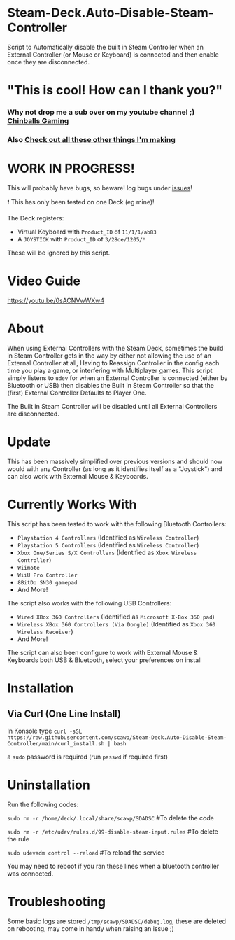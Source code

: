 # Steam-Deck.Auto-Disable-Steam-Controller
Script to Automatically disable the built in Steam Controller when an External Controller (or Mouse or Keyboard) is connected and then enable once they are disconnected.

# "This is cool! How can I thank you?"
### Why not drop me a sub over on my youtube channel ;) [Chinballs Gaming](https://www.youtube.com/chinballsTV?sub_confirmation=1)

### Also [Check out all these other things I'm making](https://github.com/scawp/Steam-Deck.Tools-List)

# WORK IN PROGRESS!
This will probably have bugs, so beware! log bugs under [issues](https://github.com/scawp/Steam-Deck.Auto-Disable-Steam-Controller/issues)!

:exclamation: This has only been tested on one Deck (eg mine)!

The Deck registers:

- Virtual Keyboard with `Product_ID` of `11/1/1/ab83`
- A `JOYSTICK` with `Product_ID` of `3/28de/1205/*`

These will be ignored by this script.

# Video Guide

https://youtu.be/0sACNVwWXw4

# About

When using External Controllers with the Steam Deck, sometimes the build in Steam Controller gets in the way by either not allowing the use of an External Controller at all, Having to Reassign Controller in the config each time you play a game, or interfering with Multiplayer games. This script simply listens to `udev` for when an External Controller is connected (either by Bluetooth or USB) then disables the Built in Steam Controller so that the (first) External Controller Defaults to Player One.

The Built in Steam Controller will be disabled until all External Controllers are disconnected.

# Update

This has been massively simplified over previous versions and should now would with any Controller (as long as it identifies itself as a "Joystick") and can also work with External Mouse & Keyboards.

# Currently Works With

This script has been tested to work with the following Bluetooth Controllers:
 - `Playstation 4 Controllers` (Identified as `Wireless Controller`) 
 - `Playstation 5 Controllers` (Identified as `Wireless Controller`) 
 - `Xbox One/Series S/X Controllers` (Identified as `Xbox Wireless Controller`) 
 - `Wiimote`
 - `WiiU Pro Controller`
 - `8BitDo SN30 gamepad`
 - And More!

The script also works with the following USB Controllers:
 - `Wired XBox 360 Controllers` (Identified as `Microsoft X-Box 360 pad`) 
 - `Wireless XBox 360 Controllers (Via Dongle)` (Identified as `Xbox 360 Wireless Receiver`) 
 - And More!

The script can also been configure to work with External Mouse & Keyboards both USB & Bluetooth, select your preferences on install

# Installation

## Via Curl (One Line Install)

In Konsole type `curl -sSL https://raw.githubusercontent.com/scawp/Steam-Deck.Auto-Disable-Steam-Controller/main/curl_install.sh | bash`

a `sudo` password is required (run `passwd` if required first)

# Uninstallation

Run the following codes:

`sudo rm -r /home/deck/.local/share/scawp/SDADSC` #To delete the code

`sudo rm -r /etc/udev/rules.d/99-disable-steam-input.rules` #To delete the rule

`sudo udevadm control --reload` #To reload the service


You may need to reboot if you ran these lines when a bluetooth controller was connected.

# Troubleshooting

Some basic logs are stored `/tmp/scawp/SDADSC/debug.log`, these are deleted on rebooting, may come in handy when raising an issue ;)

